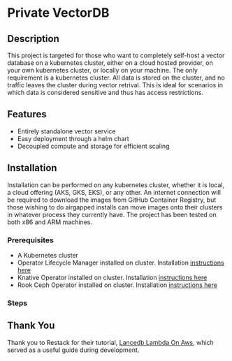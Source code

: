 # Private VectorDB

## Description
This project is targeted for those who want to completely self-host a vector database on a kubernetes cluster, either on a cloud hosted provider, on your own kubernetes cluster, or locally on your machine. The only requirement is a kubernetes cluster. All data is stored on the cluster, and no traffic leaves the cluster during vector retrival. This is ideal for scenarios in which data is considered sensitive and thus has access restrictions.

## Features
- Entirely standalone vector service
- Easy deployment through a helm chart
- Decoupled compute and storage for efficient scaling

## Installation
Installation can be performed on any kubernetes cluster, whether it is local, a cloud offering (AKS, GKS, EKS), or any other. 
An internet connection will be required to download the images from GitHub Container Registry, but those wishing to do airgapped installs can move images onto their clusters in whatever process they currently have.
The project has been tested on both x86 and ARM machines.

### Prerequisites
- A Kubernetes cluster
- Operator Lifecycle Manager installed on cluster. Installation [instructions here](https://sdk.operatorframework.io/docs/cli/operator-sdk_olm_install/)
- Knative Operator installed on cluster. Installation [instructions here](https://artifacthub.io/packages/olm/community-operators/knative-operator?modal=install)
- Rook Ceph Operator installed on cluster. Installation [instructions here](https://github.com/rook/rook/blob/master/Documentation/Helm-Charts/operator-chart.md)

### Steps


## Thank You
Thank you to Restack for their tutorial, [Lancedb Lambda On Aws](https://www.restack.io/p/lancedb-answer-lambda-aws-cat-ai), which served as a useful guide during development.
